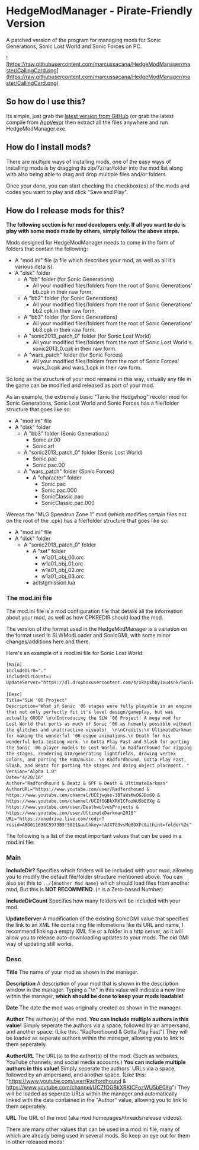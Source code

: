 # HedgeModManager - Pirate-Friendly Version
A patched version of the program for managing mods for Sonic Generations, Sonic Lost World and Sonic Forces on PC.

![https://raw.githubusercontent.com/marcussacana/HedgeModManager/master/CallingCard.png](https://raw.githubusercontent.com/marcussacana/HedgeModManager/master/CallingCard.png)

## So how do I use this?
Its simple, just grab the [latest version from GitHub](https://github.com/marcussacana/HedgeModManager/releases/latest) (or grab the latest compile from [AppVeyor](https://ci.appveyor.com/project/marcussacana/hedgemodmanager) then extract all the files anywhere and run HedgeModManager.exe.

## How do I install mods?
There are multiple ways of installing mods, one of the easy ways of installing mods is by dragging its zip/7z/rar/folder into the mod list along with also being able to drag and drop multiple files and/or folders.

Once your done, you can start checking the checkbox(es) of the mods and codes you want to play and click "Save and Play".

## How do I release mods for this?
**The following section is for mod developers only. If all you want to do is play with some mods made by others, simply follow the above steps.**

Mods designed for HedgeModManager needs to come in the form of folders that contain the following:

- A "mod.ini" file (a file which describes your mod, as well as all it's various details).
- A "disk" folder
  - A "bb" folder (for Sonic Generations)
    - All your modified files/folders from the root of Sonic Generations' bb.cpk in their raw form.
  - A "bb2" folder (for Sonic Generations)
    - All your modified files/folders from the root of Sonic Generations' bb2.cpk in their raw form.
  - A "bb3" folder (for Sonic Generations)
    - All your modified files/folders from the root of Sonic Generations' bb3.cpk in their raw form.
  - A "sonic2013_patch_0" folder (for Sonic Lost World)
    - All your modified files/folders from the root of Sonic Lost World's sonic2013_0.cpk in their raw form.
  - A "wars_patch" folder (for Sonic Forces)
    - All your modified files/folders from the root of Sonic Forces' wars_0.cpk and wars_1.cpk in their raw form.

So long as the structure of your mod remains in this way, virtually any file in the game can be modified and released as part of your mod.

As an example, the extremely basic "Tanic the Hedgehog" recolor mod for Sonic Generations, Sonic Lost World and Sonic Forces has a file/folder structure that goes like so:
- A "mod.ini" file
- A "disk" folder
  - A "bb3" folder (Sonic Generations)
    - Sonic.ar.00
    - Sonic.arl
  - A "sonic2013_patch_0" folder (Sonic Lost World)
    - Sonic.pac
    - Sonic.pac.00
  - A "wars_patch" folder (Sonic Forces)
    - A "character" folder
      - Sonic.pac
      - Sonic.pac.000
      - SonicClassic.pac
      - SonicClassic.pac.000

Wereas the "MLG Speedrun Zone 1" mod (which modifies certain files not on the root of the .cpk) has a file/folder structure that goes like so:

- A "mod.ini" file
- A "disk" folder
  - A "sonic2013_patch_0" folder
    - A "set" folder
      - w1a01_obj_00.orc
      - w1a01_obj_01.orc
      - w1a01_obj_02.orc
      - w1a01_obj_03.orc
    - actstgmission.lua

### The mod.ini file
The mod.ini file is a mod configuration file that details all the information about your mod, as well as how CPKREDIR should load the mod.

The version of the format used in the HedgeModManager is a variation on the format used in SLWModLoader and SonicGMI, with some minor changes/additions here and there.

Here's an example of a mod.ini file for Sonic Lost World:
```
[Main]
IncludeDir0="."
IncludeDirCount=1
UpdateServer="https://dl.dropboxusercontent.com/s/xkapkbby1vu4snk/Sonic06UpdateFile.txt"

[Desc]
Title="SLW '06 Project"
Description="What if Sonic '06 stages were fully playable in an engine that not only perfectly fit it's level design/gameplay, but was actually GOOD? \n\nIntroducing the SLW '06 Project! A mega mod for Lost World that ports as much of Sonic '06 as humanly possible without the glitches and unattractive visuals!  \n\nCredits:\n UltimateDarkman for making the wonderful '06-esque animations.\n Death for his wonderful beta-testing work. \n Gotta Play Fast and Slash for porting the Sonic '06 player models to Lost World. \n Radfordhound for ripping the stages, rendering GIA/generating lightfields, drawing vertex colors, and porting the HUD/music. \n Radfordhound, Gotta Play Fast, Slash, and Beatz for porting the stages and doing object placement. "
Version="Alpha 1.0"
Date="4/20/16"
Author="Radfordhound & Beatz & GPF & Death & UltimateDarkman"
AuthorURL="https://www.youtube.com/user/Radfordhound & https://www.youtube.com/channel/UCEjwges-3BTaWsMwOGJDoGQ & https://www.youtube.com/channel/UCZfOGBkXRKICFozWU5bE0Xg & https://www.youtube.com/user/DeathwolvesProjects & https://www.youtube.com/user/UltimateDarkman2010"
URL="https://onedrive.live.com/redir?resid=A0D011638C5973B3!5011&authkey=!AJXTG3vsMq0OXFc&ithint=folder%2c"
```

The following is a list of the most important values that can be used in a mod.ini file:

### Main

**IncludeDir?** Specifies which folders will be included with your mod, allowing you to modify the default file/folder structure mentioned above. You can also set this to `../{Another Mod Name}` which should load files from another mod, But this is **NOT RECOMMEND**. (`?` is a Zero-based Number)

**IncludeDirCount** Specifies how many folders will be included with your mod.

**UpdateServer** A modification of the existing SonicGMI value that specifies the link to an XML file containing file infomations like its URL and name, I recommend linking a empty XML file or a folder in a http server, as it will allow you to release auto-downloading updates to your mods. The old GMI way of updating still works.

### Desc

**Title** The name of your mod as shown in the manager.

**Description** A description of your mod that is shown in the description window in the manager.
Typing a "\n" in this value will indicate a new line within the manager, **which should be done to keep your mods loadable!**

**Date** The date the mod was originally created as shown in the manager.

**Author** The author(s) of the mod. **You can include multiple authors in this value!** Simply seperate the authors via a space, followed by an ampersand, and another space. (Like this: "Radfordhound & Gotta Play Fast") They will be loaded as seperate authors within the manager, allowing you to link to them seperately.

**AuthorURL** The URL(s) to the author(s) of the mod. (Such as websites, YouTube channels, and social media accounts.) **You can include multiple authors in this value!** Simply seperate the authors' URLs via a space, followed by an ampersand, and another space. (Like this: "https://www.youtube.com/user/Radfordhound & https://www.youtube.com/channel/UCZfOGBkXRKICFozWU5bE0Xg") They will be loaded as seperate URLs within the manager and automatically linked with the data contained in the "Author" value, allowing you to link to them seperately.

**URL** The URL of the mod (aka mod homepages/threads/release videos).

There are many other values that can be used in a mod.ini file, many of which are already being used in several mods. So keep an eye out for them in other released mods!
